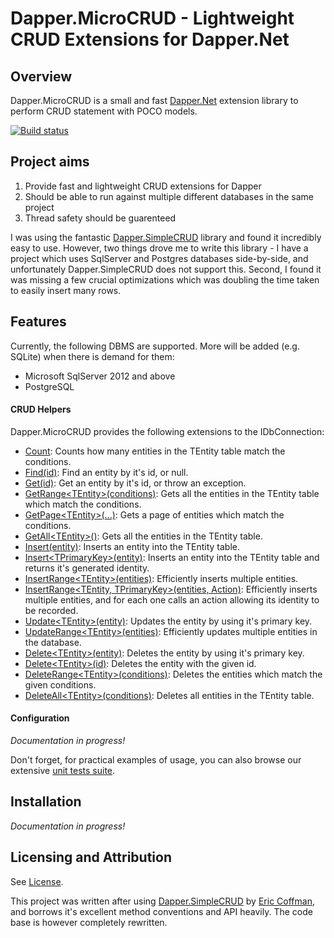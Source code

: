 # Dapper.MicroCRUD - Lightweight CRUD Extensions for Dapper.Net
## Overview

Dapper.MicroCRUD is a small and fast [Dapper.Net](https://github.com/StackExchange/dapper-dot-net) extension library to perform CRUD statement with POCO models.

[![Build status](https://ci.appveyor.com/api/projects/status/1jwpeo49kmmlv9jr/branch/master?svg=true)](https://ci.appveyor.com/project/berkeleybross/dapper-microcrud/branch/master)

## Project aims

1. Provide fast and lightweight CRUD extensions for Dapper
2. Should be able to run against multiple different databases in the same project
3. Thread safety should be guarenteed

I was using the fantastic [Dapper.SimpleCRUD](https://github.com/ericdc1/Dapper.SimpleCRUD) library and found it incredibly easy to use. However, two things drove me to write this library - I have a project which uses SqlServer and Postgres databases side-by-side, and unfortunately Dapper.SimpleCRUD does not support this. Second, I found it was missing a few crucial optimizations which was doubling the time taken to easily insert many rows.

## Features
Currently, the following DBMS are supported. More will be added (e.g. SQLite) when there is demand for them:

- Microsoft SqlServer 2012 and above
- PostgreSQL

#### CRUD Helpers
Dapper.MicroCRUD provides the following extensions to the IDbConnection:

- [Count](documentation/Count.md): Counts how many entities in the TEntity table match the conditions.
- [Find(id)](documentation/Find.md): Find an entity by it's id, or null.
- [Get(id)](documentation/Find.md): Get an entity by it's id, or throw an exception.
- [GetRange&lt;TEntity&gt;(conditions)](documentation/GetRange.md): Gets all the entities in the TEntity table which match the conditions.
- [GetPage&lt;TEntity&gt;(...)](documentation/GetPage.md): Gets a page of entities which match the conditions.
- [GetAll&lt;TEntity&gt;()](documentation/GetRange.md): Gets all the entities in the TEntity table.
- [Insert(entity)](documentation/Insert.md): Inserts an entity into the TEntity table.
- [Insert&lt;TPrimaryKey&gt;(entity)](documentation/Insert.md): Inserts an entity into the TEntity table and returns it's generated identity.
- [InsertRange&lt;TEntity&gt;(entities)](documentation/InsertRange.md): Efficiently inserts multiple entities.
- [InsertRange&lt;TEntity, TPrimaryKey&gt;(entities, Action)](documentation/InsertRange.md): Efficiently inserts multiple entities, and for each one calls an action allowing its identity to be recorded.
- [Update&lt;TEntity&gt;(entity)](documentation/Update.md): Updates the entity by using it's primary key.
- [UpdateRange&lt;TEntity&gt;(entities)](documentation/Update.md): Efficiently updates multiple entities in the database.
- [Delete&lt;TEntity&gt;(entity)](documentation/Delete.md): Deletes the entity by using it's primary key.
- [Delete&lt;TEntity&gt;(id)](documentation/Delete.md): Deletes the entity with the given id.
- [DeleteRange&lt;TEntity&gt;(conditions)](documentation/DeleteRange.md): Deletes the entities which match the given conditions.
- [DeleteAll&lt;TEntity&gt;(conditions)](documentation/DeleteRange.md): Deletes all entities in the TEntity table.

#### Configuration
*Documentation in progress!*

Don't forget, for practical examples of usage, you can also browse our extensive [unit tests suite](Dapper.MicroCRUD.Tests).

## Installation
*Documentation in progress!*

## Licensing and Attribution
See [License](License).

This project was written after using [Dapper.SimpleCRUD](https://github.com/ericdc1/Dapper.SimpleCRUD) by [Eric Coffman](https://github.com/ericdc1), and borrows it's excellent method conventions and API heavily. The code base is however completely rewritten.